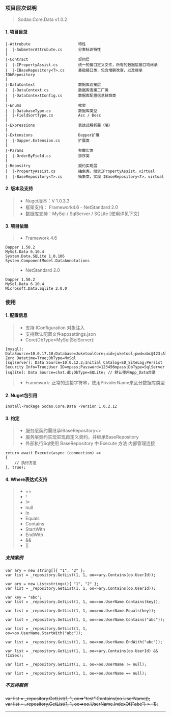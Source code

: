 ### 项目层次说明

> Sodao.Core.Data v1.0.2

#### 1. 项目目录

```
|-Attrubute                     特性
|  |-SubmeterAttrubute.cs       分表标识特性
|
|-Contract                      契约层
|  |-IPropertyAssist.cs         统一的接口定义文件，所有的数据层接口均继承
|  |-IBaseRepository<T>.cs      基础接口类，包含增删改查，以及继承IDbRepository
|
|-DataContext                   数据库连接层
|  |-DataContext.cs             数据库连接工厂类
|  |-DataContextConfig.cs       数据库配置信息获取类
|
|-Enums                         枚举
|  |-DatabaseType.cs            数据库类型
|  |-FieldSortType.cs           Asc / Desc
|
|-Expressions                   表达式解析器（略）
|
|-Extensions                    Dapper扩展
|  |-Dapper.Extension.cs        扩展类
|
|-Params                        参数实体
|  |-OrderByField.cs            排序类
|
|-Repositry                     契约实现层
|  |-PropertyAssist.cs          抽象类，继承IPropertyAssist，virtual 
|  |-BaseRepository<T>.cs       抽象类，实现 IBaseRepository<T>，virtual
```


#### 2. 版本及支持

> * Nuget版本：V 1.0.3.3
> * 框架支持： Framework4.6 - NetStandard 2.0
> * 数据库支持：MySql / SqlServer / SQLite [使用详见下文]


#### 3. 项目依赖

> * Framework 4.6

```
Dapper 1.50.2  
MySql.Data 6.10.4
System.Data.SQLite 1.0.106
System.ComponentModel.DataAnnotations
```

> * NetStandard 2.0

```
Dapper 1.50.2  
MySql.Data 6.10.4
Microsoft.Data.Sqlite 2.0.0
```


### 使用

#### 1. 配置信息

> * 支持 IConfiguration 对象注入
> * 支持默认配置文件appsettings.json
> * Core(DbType=MySql|SqlServer): 

```
[mysql]: DataSource=10.0.17.10;Database=JuketoolCore;uid=juketool;pwd=abc@123;Allow Zero Datetime=True;DbType=MySql
[sqlserver]: Data Source=10.0.12.2;Initial Catalog=SD_SiteLog;Persist Security Info=True;User ID=mpass;Password=123456mpass;DbType=SqlServer  
[sqlite]: Data Source=chat.db;DbType=SQLite; // 默认使用App_Data目录
```

> * Framework: 正常的连接字符串，使用PrividerName来区分数据库类型


#### 2. Nuget包引用

```
Install-Package Sodao.Core.Data -Version 1.0.2.12
```


#### 3. 约定

> * 服务层契约需继承IBaseRepository<>
> * 服务层契约实现实现自定义契约，并继承BaseRepository<T>
> * 外部执行Sql使用 BaseRepository 中 Execute 方法 内部管理连接

```
return await Execute(async (connection) =>
{
    // 执行方法
}, true);
```


#### 4. Where表达式支持

> * ==
> * !
> * !=
> * null
> * In
> * Equals
> * Contains
> * StartWith
> * EndWith
> * &&
> * ||

##### 支持案例
```
var ary = new string[]{ "1", "2" };
var list = _repository.GetList(1, 1, oo=>ary.Contains(oo.UserId));

var ary = new List<string>(){ "1", "2" };
var list = _repository.GetList(1, 1, oo=>ary.Contains(oo.UserId));

var key = "abc";
var list = _repository.GetList(1, 1, oo=>oo.UserName.Contains(key));

var list = _repository.GetList(1, 1, oo=>oo.UserName.Equals(key));

var list = _repository.GetList(1, 1, oo=>oo.UserName.Contains("abc"));

var list = _repository.GetList(1, 1, oo=>oo.UserName.StartWith("abc"));

var list = _repository.GetList(1, 1, oo=>oo.UserName.EndWith("abc"));

var list = _repository.GetList(1, 1, oo=>ary.Contains(oo.UserId) && !IsSex);

var list = _repository.GetList(1, 1, oo=>oo.UserName != null);

var list = _repository.GetList(1, 1, oo=>oo.UserName == null);
```

##### 不支持案例

~~var list = _repository.GetList(1, 1, oo=>"test".Contains(oo.UserName));~~  
~~var list = _repository.GetList(1, 1, oo=>oo.UserName.IndexOf("abc") > -1);~~

---